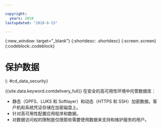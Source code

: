 ```yaml
---

copyright:
  years: 2018
lastupdated: "2018-6-15"

---
```


{:new_window: target="_blank"}
{:shortdesc: .shortdesc}
{:screen:.screen}
{:codeblock:.codeblock}


# 保护数据    
{: #cd_data_security}  

{{site.data.keyword.contdelivery_full}} 在安全的高可用性环境中托管数据库：
   * 静态（GPFS、LUKS 和 Softlayer）和动态（HTTPS 和 SSH）加密数据。客户机和系统凭证存储在加密磁盘上。
   * 针对高可用性配置应用程序和数据。
   * 对数据访问权的限制是仅限那些需要使用数据来支持和维护服务的用户。
